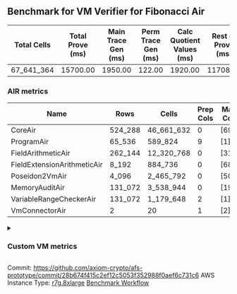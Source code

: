 ## Benchmark for VM Verifier for Fibonacci Air
| Total Cells | Total Prove (ms) | Main Trace Gen (ms) | Perm Trace Gen (ms) | Calc Quotient Values (ms) | Rest of Prove (ms) |
|-----------------------------|-----------------------|--------------------------|--------------------------|-----------------|----------------|
| 67_641_364 | 15700.00 | 1950.00 | 122.00 | 1920.00 | 11708.00 |

### AIR metrics
| Name | Rows | Cells | Prep Cols | Main Cols | Perm Cols |
|------|------|-------|-----------|-----------|-----------|
| CoreAir              | 524_288    | 46_661_632  | 0     | [69] | [20] |
| ProgramAir           | 65_536     | 589_824     | 9     | [1] | [8] |
| FieldArithmeticAir   | 262_144    | 12_320_768  | 0     | [31] | [16] |
| FieldExtensionArithmeticAir | 8_192      | 884_736     | 0     | [68] | [40] |
| Poseidon2VmAir       | 4_096      | 2_465_792   | 0     | [502] | [100] |
| MemoryAuditAir       | 131_072    | 3_538_944   | 0     | [19] | [8] |
| VariableRangeCheckerAir | 131_072    | 1_179_648   | 2     | [1] | [8] |
| VmConnectorAir       | 2          | 20          | 1     | [2] | [8] |
<details>
<summary>

### Custom VM metrics

</summary>

| Name | Value |
|------|------:|
| Core                 | `        320_143` |
| FieldArithmetic      | `        164_539` |
| FieldExtension       | `          7_914` |
| Memory               | `        107_130` |
| Poseidon2            | `          3_309` |
| Program              | `         54_734` |
| RangeChecker         | `        131_072` |

#### Opcode metrics
| Name | Frequency | Trace Cells Contributed |
|------|------:|-----:|
| FADD                 | `        134_354` | `      4_231_056` |
| BNE                  | `         75_347` | `      5_198_943` |
| STOREW               | `         74_011` | `      5_961_056` |
| LOADW                | `         49_216` | `      3_470_099` |
| LOADW2               | `         38_007` | `      2_625_827` |
| SHINTW               | `         33_232` | `      2_924_416` |
| STOREW2              | `         21_346` | `      1_752_592` |
| FMUL                 | `         20_715` | `        702_623` |
| JAL                  | `         12_839` | `        885_910` |
| FSUB                 | `          9_467` | `        355_778` |
| HINT_INPUT           | `          4_769` | `        329_061` |
| CT_END               | `          3_921` | `        270_549` |
| CT_START             | `          3_921` | `        270_549` |
| BBE4MUL              | `          3_759` | `        258_120` |
| BEQ                  | `          3_429` | `        236_601` |
| COMP_POS2            | `          2_678` | `      1_344_356` |
| FE4ADD               | `          1_678` | `        115_016` |
| BBE4DIV              | `          1_239` | `         84_328` |
| FE4SUB               | `          1_238` | `         84_336` |
| PERM_POS2            | `            631` | `        316_762` |
| HINT_BITS            | `            104` | `          7_176` |
| FDIV                 | `              3` | `             93` |
| TERMINATE            | `              1` | `             69` |

### DSL counts
How many opcodes each DSL instruction generates:
| Name | Count |
|------|------:|
| For                  | `        117_162` |
| StoreHintWord        | `         58_471` |
| AddVI                | `         39_783` |
| Alloc                | `         39_094` |
| StoreE               | `         37_932` |
| LoadV                | `         30_112` |
| LoadE                | `         19_400` |
| LoadF                | `         17_279` |
| IfEqI                | `         14_495` |
| StoreV               | `         13_848` |
| ImmV                 | `         13_024` |
| StoreF               | `         10_962` |
| ImmF                 | `          7_243` |
| SubEF                | `          6_612` |
| AddEI                | `          6_244` |
| AssertEqF            | `          5_048` |
| HintInputVec         | `          4_769` |
| CycleTrackerEnd      | `          3_921` |
| CycleTrackerStart    | `          3_921` |
| SubVI                | `          3_900` |
| MulE                 | `          3_726` |
| AssertEqV            | `          3_640` |
| SubV                 | `          3_502` |
| AddFI                | `          3_309` |
| MulVI                | `          3_300` |
| MulV                 | `          3_224` |
| IfNe                 | `          2_817` |
| MulF                 | `          2_682` |
| Poseidon2CompressBabyBear | `          2_678` |
| AddV                 | `          2_274` |
| ImmE                 | `          2_068` |
| AddE                 | `          1_678` |
| MulEF                | `          1_656` |
| DivE                 | `          1_238` |
| SubE                 | `          1_238` |
| IfEq                 | `            743` |
| Poseidon2PermuteBabyBear | `            631` |
| IfNeI                | `            619` |
| AddEFFI              | `            524` |
| AssertEqE            | `            416` |
| SubVIN               | `            412` |
| MulEI                | `            165` |
| HintBitsF            | `            104` |
| AssertEqVI           | `             16` |
| SubEI                | `              8` |
| DivEIN               | `              5` |
| AssertEqEI           | `              4` |
| DivFIN               | `              3` |
| Halt                 | `              1` |
| MulFI                | `              1` |
</details>

Commit: https://github.com/axiom-crypto/afs-prototype/commit/28b674f415c2ef12c5053f352988f0aef6c731c6
AWS Instance Type: [r7g.8xlarge](https://instances.vantage.sh/aws/ec2/r7g.8xlarge)
[Benchmark Workflow](https://github.com/axiom-crypto/afs-prototype/actions/runs/10966399931)
